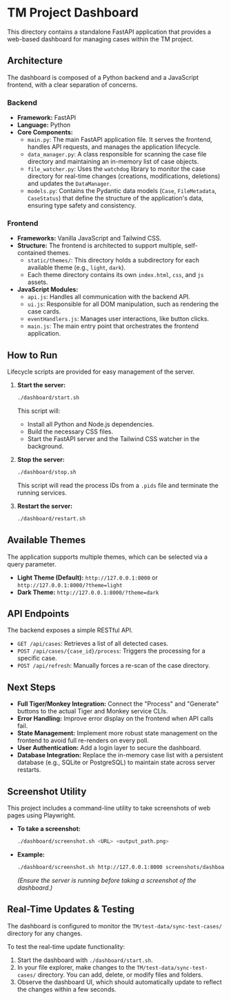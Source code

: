 # TM Project Dashboard

This directory contains a standalone FastAPI application that provides a web-based dashboard for managing cases within the TM project.

## Architecture

The dashboard is composed of a Python backend and a JavaScript frontend, with a clear separation of concerns.

### Backend

- **Framework:** FastAPI
- **Language:** Python
- **Core Components:**
    - `main.py`: The main FastAPI application file. It serves the frontend, handles API requests, and manages the application lifecycle.
    - `data_manager.py`: A class responsible for scanning the case file directory and maintaining an in-memory list of case objects.
    - `file_watcher.py`: Uses the `watchdog` library to monitor the case directory for real-time changes (creations, modifications, deletions) and updates the `DataManager`.
    - `models.py`: Contains the Pydantic data models (`Case`, `FileMetadata`, `CaseStatus`) that define the structure of the application's data, ensuring type safety and consistency.

### Frontend

- **Frameworks:** Vanilla JavaScript and Tailwind CSS.
- **Structure:** The frontend is architected to support multiple, self-contained themes.
    - `static/themes/`: This directory holds a subdirectory for each available theme (e.g., `light`, `dark`).
    - Each theme directory contains its own `index.html`, `css`, and `js` assets.
- **JavaScript Modules:**
    - `api.js`: Handles all communication with the backend API.
    - `ui.js`: Responsible for all DOM manipulation, such as rendering the case cards.
    - `eventHandlers.js`: Manages user interactions, like button clicks.
    - `main.js`: The main entry point that orchestrates the frontend application.

## How to Run

Lifecycle scripts are provided for easy management of the server.

1.  **Start the server:**
    ```bash
    ./dashboard/start.sh
    ```
    This script will:
    - Install all Python and Node.js dependencies.
    - Build the necessary CSS files.
    - Start the FastAPI server and the Tailwind CSS watcher in the background.

2.  **Stop the server:**
    ```bash
    ./dashboard/stop.sh
    ```
    This script will read the process IDs from a `.pids` file and terminate the running services.

3.  **Restart the server:**
    ```bash
    ./dashboard/restart.sh
    ```

## Available Themes

The application supports multiple themes, which can be selected via a query parameter.

-   **Light Theme (Default):** `http://127.0.0.1:8000` or `http://127.0.0.1:8000/?theme=light`
-   **Dark Theme:** `http://127.0.0.1:8000/?theme=dark`

## API Endpoints

The backend exposes a simple RESTful API.

-   `GET /api/cases`: Retrieves a list of all detected cases.
-   `POST /api/cases/{case_id}/process`: Triggers the processing for a specific case.
-   `POST /api/refresh`: Manually forces a re-scan of the case directory.

## Next Steps

-   **Full Tiger/Monkey Integration:** Connect the "Process" and "Generate" buttons to the actual Tiger and Monkey service CLIs.
-   **Error Handling:** Improve error display on the frontend when API calls fail.
-   **State Management:** Implement more robust state management on the frontend to avoid full re-renders on every poll.
-   **User Authentication:** Add a login layer to secure the dashboard.
-   **Database Integration:** Replace the in-memory case list with a persistent database (e.g., SQLite or PostgreSQL) to maintain state across server restarts.

## Screenshot Utility

This project includes a command-line utility to take screenshots of web pages using Playwright.

-   **To take a screenshot:**
    ```bash
    ./dashboard/screenshot.sh <URL> <output_path.png>
    ```
-   **Example:**
    ```bash
    ./dashboard/screenshot.sh http://127.0.0.1:8000 screenshots/dashboard.png
    ```
    *(Ensure the server is running before taking a screenshot of the dashboard.)*


## Real-Time Updates & Testing

The dashboard is configured to monitor the `TM/test-data/sync-test-cases/` directory for any changes.

To test the real-time update functionality:
1.  Start the dashboard with `./dashboard/start.sh`.
2.  In your file explorer, make changes to the `TM/test-data/sync-test-cases/` directory. You can add, delete, or modify files and folders.
3.  Observe the dashboard UI, which should automatically update to reflect the changes within a few seconds.

